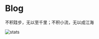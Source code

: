 # Blog

不积跬步，无以至千里；不积小流，无以成江海

![stats](https://repobeats.axiom.co/api/embed/b67282720db562e2dccd2a02b329f1eda4386a30.svg)
